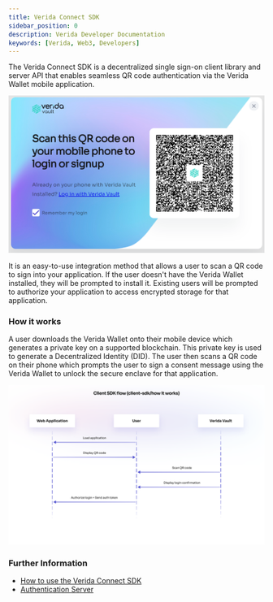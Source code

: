 ```yaml
---
title: Verida Connect SDK
sidebar_position: 0
description: Verida Developer Documentation
keywords: [Verida, Web3, Developers]
---
```


The Verida Connect SDK is a decentralized single sign-on client library and server API that enables seamless QR code authentication via the Verida Wallet mobile application.

![QR_modal.png](QR_modal.png)

It is an easy-to-use integration method that allows a user to scan a QR code to sign into your application. If the user doesn't have the Verida Wallet installed, they will be prompted to install it. Existing users will be prompted to authorize your application to access encrypted storage for that 
application.

### How it works

A user downloads the Verida Wallet onto their mobile device which generates a private key on a supported blockchain. This private key is used to generate a Decentralized Identity (DID). The user then scans a QR code on their phone which prompts the user to sign a consent message using the Verida Wallet to unlock the secure enclave for that application.

![sso_overview.png](sso_overview.png)

### Further Information

- [How to use the Verida Connect SDK](getting-started.md)
- [Authentication Server](sso-authentication-server.md)